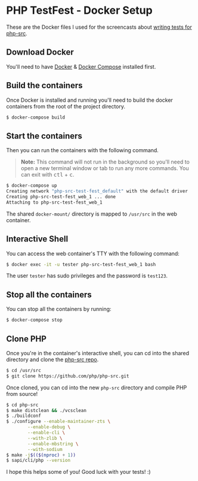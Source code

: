 # PHP TestFest - Docker Setup

These are the Docker files I used for the screencasts about [writing tests for php-src](https://www.sammyk.me/compiling-php-from-source-writing-tests-for-php-source).

## Download Docker

You'll need to have [Docker](https://www.docker.com/) & [Docker Compose](https://docs.docker.com/compose/) installed first.

## Build the containers

Once Docker is installed and running you'll need to build the docker containers from the root of the project directory.

```bash
$ docker-compose build
```

## Start the containers

Then you can run the containers with the following command.

> **Note:** This command will not run in the background so you'll need to open a new terminal window or tab to run any more commands. You can exit with <kbd>ctl</kbd> + <kbd>c</kbd>.

```bash
$ docker-compose up
Creating network "php-src-test-fest_default" with the default driver
Creating php-src-test-fest_web_1 ... done
Attaching to php-src-test-fest_web_1
```

The shared `docker-mount/` directory is mapped to `/usr/src` in the web container.

## Interactive Shell

You can access the web container's TTY with the following command:

```bash
$ docker exec -it -u tester php-src-test-fest_web_1 bash
```

The user `tester` has sudo privileges and the password is `test123`.

## Stop all the containers

You can stop all the containers by running:

```bash
$ docker-compose stop
```

## Clone PHP

Once you're in the container's interactive shell, you can cd into the shared directory and clone the [php-src repo](https://github.com/php/php-src).

```bash
$ cd /usr/src
$ git clone https://github.com/php/php-src.git
```

Once cloned, you can cd into the new `php-src` directory and compile PHP from source!

```bash
$ cd php-src
$ make distclean && ./vcsclean
$ ./buildconf
$ ./configure --enable-maintainer-zts \
        --enable-debug \
        --enable-cli \
        --with-zlib \
        --enable-mbstring \
        --with-sodium
$ make -j$(($(nproc) + 1))
$ sapi/cli/php --version
```

I hope this helps some of you! Good luck with your tests! :)
